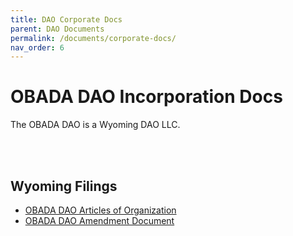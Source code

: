 ```yaml
--- 
title: DAO Corporate Docs
parent: DAO Documents
permalink: /documents/corporate-docs/
nav_order: 6
---
```


# OBADA DAO Incorporation Docs
The OBADA DAO is a Wyoming DAO LLC.

<br> <br>

## Wyoming Filings
* [OBADA DAO Articles of Organization](/main-nav/dao/DAO-Articles-of-Organization.pdf)
* [OBADA DAO Amendment Document](/main-nav/dao/DAO-AMMENDMENT.pdf)
